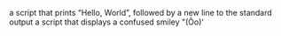  a script that prints “Hello, World”, followed by a new line to the standard output
 a script that displays a confused smiley "(Ôo)'
